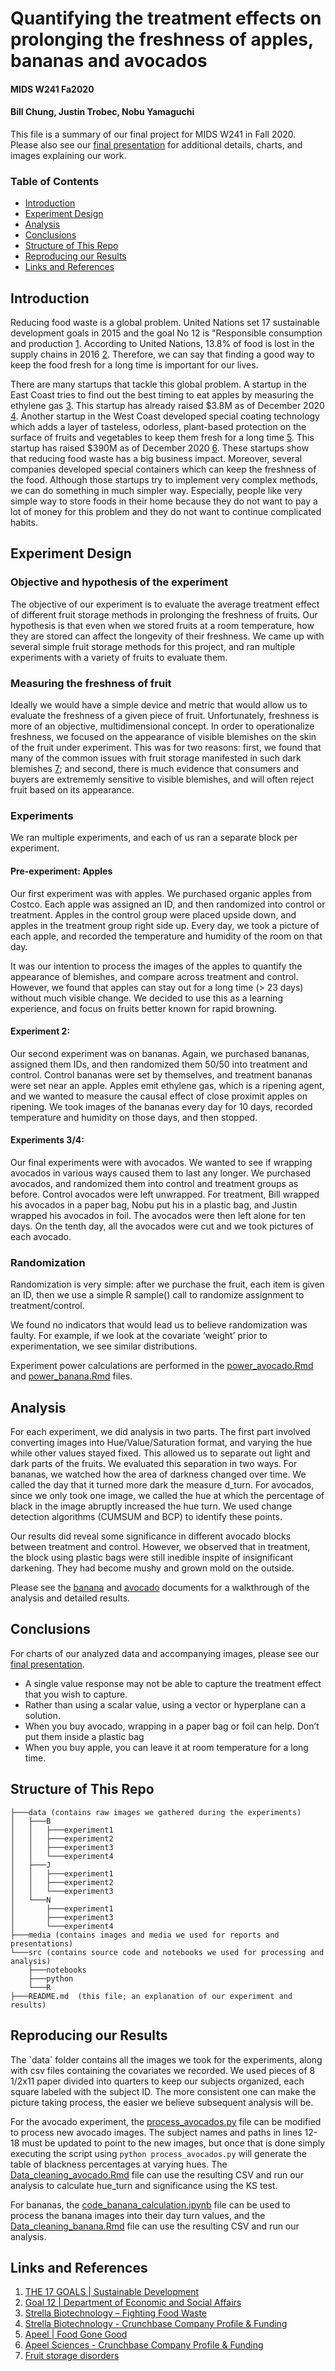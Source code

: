 Quantifying the treatment effects on prolonging the freshness of apples, bananas and avocados
=============================================================================================
#### MIDS W241 Fa2020
#### Bill Chung, Justin Trobec, Nobu Yamaguchi

This file is a summary of our final project for MIDS W241 in Fall 2020. Please also see our [final presentation](media/final_presentation/FinalPresentation.pdf) for additional details, charts, and images explaining our work.

### Table of Contents

* [Introduction](#introduction)
* [Experiment Design](#experiment_design)
* [Analysis](#analysis)
* [Conclusions](#conclusions)
* [Structure of This Repo](#structure_of_this_repo)
* [Reproducing our Results](#reproducing_our_results)
* [Links and References](#links_and_references)

## Introduction <a name='introduction' />

Reducing food waste is a global problem. United Nations set 17 sustainable development goals in 2015 and the goal No 12 is "Responsible consumption and production [1](#ref1). According to United Nations, 13.8% of food is lost in the supply chains in 2016 [2](#ref2). Therefore, we can say that finding a good way to keep the food fresh for a long time is important for our lives.

There are many startups that tackle this global problem. A startup in the East Coast tries to find out the best timing to eat apples by measuring the ethylene gas [3](#ref3). This startup has already raised $3.8M as of December 2020 [4](#ref4). Another startup in the West Coast developed special coating technology which adds a layer of tasteless, odorless, plant-based protection on the surface of fruits and vegetables to keep them fresh for a long time [5](#ref5). This startup has raised $390M as of December 2020 [6](#ref6). These startups show that reducing food waste has a big business impact.
Moreover, several companies developed special containers which can keep the freshness of the food. Although those startups try to implement very complex methods, we can do something in much simpler way. Especially, people like very simple way to store foods in their home because they do not want to pay a lot of money for this problem and they do not want to continue complicated habits.
    
## Experiment Design <a name='experiment_design' />

### Objective and hypothesis of the experiment
The objective of our experiment is to evaluate the average treatment effect of different fruit storage methods in prolonging the freshness of fruits. Our hypothesis is that even when we stored fruits at a room temperature, how they are stored can affect the longevity of their freshness. We came up with several simple fruit storage methods for this project, and ran multiple experiments with a variety of fruits to evaluate them.

### Measuring the freshness of fruit
Ideally we would have a simple device and metric that would allow us to evaluate the freshness of a given piece of fruit. Unfortunately, freshness is more of an objective, multidimensional concept. In order to operationalize freshness, we focused on the appearance of visible blemishes on the skin of the fruit under experiment. This was for two reasons: first, we found that many of the common issues with fruit storage manifested in such dark blemishes [7](#ref7); and second, there is much evidence that consumers and buyers are extrememly sensitive to visible blemishes, and will often reject fruit based on its appearance.

### Experiments
We ran multiple experiments, and each of us ran a separate block per experiment.

#### Pre-experiment: Apples
Our first experiment was with apples. We purchased organic apples from Costco. Each apple was assigned an ID, and then randomized into control or treatment. Apples in the control group were placed upside down, and apples in the treatment group right side up. Every day, we took a picture of each apple, and recorded the temperature and humidity of the room on that day.

It was our intention to process the images of the apples to quantify the appearance of blemishes, and compare across treatment and control. However, we found that apples can stay out for a long time (> 23 days) without much visible change. We decided to use this as a learning experience, and focus on fruits better known for rapid browning.

#### Experiment 2:
Our second experiment was on bananas. Again, we purchased bananas, assigned them IDs, and then randomized them 50/50 into treatment and control. Control bananas were set by themselves, and treatment bananas were set near an apple. Apples emit ethylene gas, which is a ripening agent, and we wanted to measure the causal effect of close proximit apples on ripening. We took images of the bananas every day for 10 days, recorded temperature and humidity on those days, and then stopped.

#### Experiments 3/4:
Our final experiments were with avocados. We wanted to see if wrapping avocados in various ways caused them to last any longer. We purchased avocados, and randomized them into control and treatment groups as before. Control avocados were left unwrapped. For treatment, Bill wrapped his avocados in a paper bag, Nobu put his in a plastic bag, and Justin wrapped his avocados in foil. The avocados were then left alone for ten days. On the tenth day, all the avocados were cut and we took pictures of each avocado.

### Randomization
Randomization is very simple: after we purchase the fruit, each item is given an ID, then we use a simple R sample() call to randomize assignment to treatment/control.

We found no indicators that would lead us to believe randomization was faulty. For example, if we look at the covariate ‘weight’ prior to experimentation, we see similar distributions.

Experiment power calculations are performed in the [power_avocado.Rmd](src/R/power_avocado.Rmd) and [power_banana.Rmd](src/R/power_banana.Rmd) files.

## Analysis <a name='analysis' />

For each experiment, we did analysis in two parts. The first part involved converting images into Hue/Value/Saturation format, and varying the hue while other values stayed fixed. This allowed us to separate out light and dark parts of the fruits. We evaluated this separation in two ways. For bananas, we watched how the area of darkness changed over time. We called the day that it turned more dark the measure d_turn. For avocados, since we only took one image, we called the hue at which the percentage of black in the image abruptly increased the hue turn. We used change detection algorithms (CUMSUM and BCP) to identify these points.

Our results did reveal some significance in different avocado blocks between treatment and control. However, we observed that in treatment, the block using plastic bags were still inedible inspite of insignificant darkening. They had become mushy and grown mold on the outside.

Please see the [banana](Data_cleaning_Banana.pdf) and [avocado](Data_cleaning_Avocado.pdf) documents for a walkthrough of the analysis and detailed results.

## Conclusions <a name='conclusions' />

For charts of our analyzed data and accompanying images, please see our [final presentation](media/final_presentation/FinalPresentation.pdf).

* A single value response may not be able to capture the treatment effect that you wish to capture.
* Rather than using a scalar value, using a vector or hyperplane can a solution.
* When you buy avocado, wrapping in a paper bag or foil can help. Don’t put them inside a plastic bag
* When you buy apple, you can leave it at room temperature for a long time.

## Structure of This Repo
<a name='structure_of_this_repo' />

```
├───data (contains raw images we gathered during the experiments)
│   ├───B
│   │   ├───experiment1
│   │   ├───experiment2
│   │   ├───experiment3
│   │   └───experiment4
│   ├───J
│   │   ├───experiment1
│   │   ├───experiment2
│   │   └───experiment3
│   └───N
│       ├───experiment1
│       ├───experiment3
│       └───experiment4
├───media (contains images and media we used for reports and presentations)
└───src (contains source code and notebooks we used for processing and analysis)
    ├───notebooks
    ├───python
    └───R     
├───README.md  (this file; an explanation of our experiment and results)
```

## Reproducing our Results
<a name='reproducing_our_results' />
The `data` folder contains all the images we took for the experiments, along with csv files containing the covariates we recorded. We used pieces of 8 1/2x11 paper divided into quarters to keep our subjects organized, each square labeled with the subject ID. The more consistent one can make the picture taking process, the easier we believe subsequent analysis will be.

For the avocado experiment, the [process_avocados.py](https://github.com/jtrobec/mids-w241-fa2020-fp/blob/main/src/python/process_avocados.py) file can be modified to process new avocado images. The subject names and paths in lines 12-18 must be updated to point to the new images, but once that is done simply executing the script using `python process_avocados.py` will generate the table of blackness percentages at varying hues. The [Data_cleaning_avocado.Rmd](https://github.com/jtrobec/mids-w241-fa2020-fp/blob/main/src/R/Data_cleaning_Avocado.Rmd) file can use the resulting CSV and run our analysis to calculate hue_turn and significance using the KS test.

For bananas, the [code_banana_calculation.ipynb](https://github.com/jtrobec/mids-w241-fa2020-fp/blob/main/src/notebooks/code_banana_calculation.ipynb) file can be used to process the banana images into their day turn values, and the [Data_cleaning_banana.Rmd](https://github.com/jtrobec/mids-w241-fa2020-fp/blob/main/src/R/Data_cleaning_banana.Rmd) file can use the resulting CSV and run our analysis.

## Links and References
<a name='links_and_references' />

1. [THE 17 GOALS | Sustainable Development](https://sdgs.un.org/goals) <a name='ref1' />
2. [Goal 12 | Department of Economic and Social Affairs](https://sdgs.un.org/goals/goal12) <a name='ref2' />  
3. [Strella Biotechnology – Fighting Food Waste](https://www.strellabiotech.com/) <a name='ref3' />  
4. [Strella Biotechnology - Crunchbase Company Profile & Funding](https://www.crunchbase.com/organization/strella-biotechnology) <a name='ref4' />
5. [Apeel | Food Gone Good](https://www.apeel.com/) <a name='ref5' />
6. [Apeel Sciences - Crunchbase Company Profile & Funding](https://www.crunchbase.com/organization/apeel-sciences) <a name='ref6' />
7. [Fruit storage disorders](https://extension.umaine.edu/fruit/harvest-and-storage-of-tree-fruits/storage-disorders/) <a name='ref7' />
